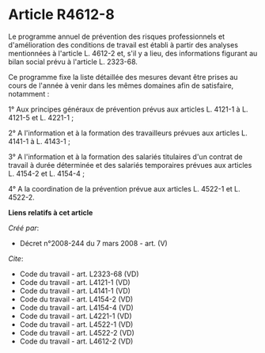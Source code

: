 # Article R4612-8

Le programme annuel de prévention des risques professionnels et d'amélioration des conditions de travail est établi à partir
des analyses mentionnées à l'article L. 4612-2 et, s'il y a lieu, des informations figurant au bilan social prévu à l'article
L. 2323-68. 

Ce programme fixe la liste détaillée des mesures devant être prises au cours de l'année à venir dans les mêmes domaines afin
de satisfaire, notamment : 

1° Aux principes généraux de prévention prévus aux articles L. 4121-1 à L. 4121-5 et L. 4221-1 ; 

2° A l'information et à la formation des travailleurs prévues aux articles L. 4141-1 à L. 4143-1 ; 

3° A l'information et à la formation des salariés titulaires d'un contrat de travail à durée déterminée et des salariés
temporaires prévues aux articles L. 4154-2 et L. 4154-4 ; 

4° A la coordination de la prévention prévue aux articles L. 4522-1 et L. 4522-2.

**Liens relatifs à cet article**

_Créé par_:

  - Décret n°2008-244 du 7 mars 2008 - art. (V)

_Cite_:

  - Code du travail - art. L2323-68 (VD)
  - Code du travail - art. L4121-1 (VD)
  - Code du travail - art. L4141-1 (VD)
  - Code du travail - art. L4154-2 (VD)
  - Code du travail - art. L4154-4 (VD)
  - Code du travail - art. L4221-1 (VD)
  - Code du travail - art. L4522-1 (VD)
  - Code du travail - art. L4522-2 (VD)
  - Code du travail - art. L4612-2 (VD)
